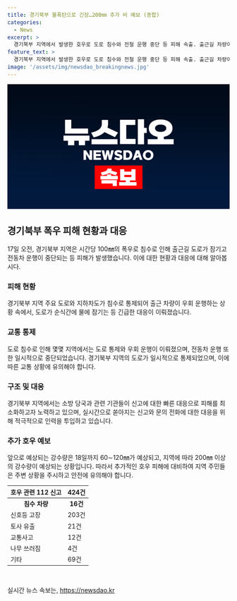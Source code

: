 ```yaml
---
title: 경기북부 물폭탄으로 긴장…200㎜ 추가 비 예보 (종합)
categories:
  - News
excerpt: >
  경기북부 지역에서 발생한 호우로 도로 침수와 전철 운행 중단 등 피해 속출. 출근길 차량이 우회 운행하며 불편을 겪었고, 동부간선도로 등 일부 도로가 침수로 통제되었으며, 200㎜ 이상의 비가 예보되어 당국이 긴장하고 있다. 호우로 군부대 담벼락이 무너져나가는 사고도 발생했고, 신고는 424건이 접수됐으며, 112번호로는 인명 피해는 발생하지 않았다. 연천군을 제외한 9개 시·군의 호우특보는 모두 해제되었으나, 추가 피해 방지를 위해 당국이 복구 작업에 나서고 있다. (출처: 연합뉴스)
feature_text: >
  경기북부 지역에서 발생한 호우로 도로 침수와 전철 운행 중단 등 피해 속출. 출근길 차량이 우회 운행하며 불편을 겪었고, 동부간선도로 등 일부 도로가 침수로 통제되었으며, 200㎜ 이상의 비가 예보되어 당국이 긴장하고 있다. 호우로 군부대 담벼락이 무너져나가는 사고도 발생했고, 신고는 424건이 접수됐으며, 112번호로는 인명 피해는 발생하지 않았다. 연천군을 제외한 9개 시·군의 호우특보는 모두 해제되었으나, 추가 피해 방지를 위해 당국이 복구 작업에 나서고 있다. (출처: 연합뉴스)
image: '/assets/img/newsdao_breakingnews.jpg'
---
```


<p><img src="/assets/img/newsdao_breakingnews.jpg" alt="pcversion 속보" /></p>

<h2 data-ke-size="size26">경기북부 폭우 피해 현황과 대응</h2>

<p data-ke-size="size16">17일 오전, 경기북부 지역은 시간당 100㎜의 폭우로 침수로 인해 출근길 도로가 잠기고 전동차 운행이 중단되는 등 피해가 발생했습니다. 이에 대한 현황과 대응에 대해 알아봅시다.</p>

<h3>피해 현황</h3>

<p data-ke-size="size16">경기북부 지역 주요 도로와 지하차도가 침수로 통제되어 출근 차량이 우회 운행하는 상황 속에서, 도로가 순식간에 물에 잠기는 등 긴급한 대응이 이뤄졌습니다.</p>

<h3>교통 통제</h3>

<p data-ke-size="size16">도로 침수로 인해 몇몇 지역에서는 도로 통제와 우회 운행이 이뤄졌으며, 전동차 운행 또한 일시적으로 중단되었습니다. 경기북부 지역의 도로가 일시적으로 통제되었으며, 이에 따른 교통 상황에 유의해야 합니다.</p>

<h3>구조 및 대응</h3>

<p data-ke-size="size16">경기북부 지역에서는 소방 당국과 관련 기관들이 신고에 대한 빠른 대응으로 피해를 최소화하고자 노력하고 있으며, 실시간으로 쏟아지는 신고와 문의 전화에 대한 대응을 위해 적극적으로 인력을 투입하고 있습니다.</p>

<h3>추가 호우 예보</h3>

<p data-ke-size="size16">앞으로 예상되는 강수량은 18일까지 60∼120㎜가 예상되고, 지역에 따라 200㎜ 이상의 강수량이 예상되는 상황입니다. 따라서 추가적인 호우 피해에 대비하여 지역 주민들은 주변 상황을 주시하고 안전에 유의해야 합니다.</p>

<table>
  <thead>
    <tr>
      <th>호우 관련 112 신고</th>
      <th>424건</th>
    </tr>
  </thead>
  <tbody>
    <tr>
      <td style="text-align: center; height: 17px;"><b>침수 차량</b></td>
      <td style="text-align: center; height: 17px;"><b>16건</b></td>
    </tr>
    <tr>
      <td>신호등 고장</td>
      <td>203건</td>
    </tr>
    <tr>
      <td>토사 유출</td>
      <td>21건</td>
    </tr>
    <tr>
      <td>교통사고</td>
      <td>12건</td>
    </tr>
    <tr>
      <td>나무 쓰러짐</td>
      <td>4건</td>
    </tr>
    <tr>
      <td>기타</td>
      <td>69건</td>
    </tr>
  </tbody>
</table>

<p data-ke-size="size16">&nbsp;</p>
실시간 뉴스 속보는, <a href="https://newsdao.kr" rel="dofollow">https://newsdao.kr</a>


